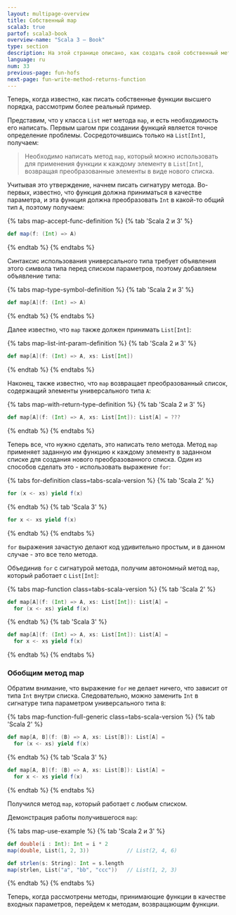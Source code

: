 ```yaml
---
layout: multipage-overview
title: Собственный map
scala3: true
partof: scala3-book
overview-name: "Scala 3 — Book"
type: section
description: На этой странице описано, как создать свой собственный метод map
language: ru
num: 33
previous-page: fun-hofs
next-page: fun-write-method-returns-function
---
```



Теперь, когда известно, как писать собственные функции высшего порядка, рассмотрим более реальный пример.

Представим, что у класса `List` нет метода `map`, и есть необходимость его написать. 
Первым шагом при создании функций является точное определение проблемы. 
Сосредоточившись только на `List[Int]`, получаем:

> Необходимо написать метод `map`, который можно использовать для применения функции к каждому элементу в `List[Int]`, 
> возвращая преобразованные элементы в виде нового списка.

Учитывая это утверждение, начнем писать сигнатуру метода. 
Во-первых, известно, что функция должна приниматься в качестве параметра, 
и эта функция должна преобразовать `Int` в какой-то общий тип `A`, поэтому получаем:

{% tabs map-accept-func-definition %}
{% tab 'Scala 2 и 3' %}
```scala
def map(f: (Int) => A)
```
{% endtab %}
{% endtabs %}

Синтаксис использования универсального типа требует объявления этого символа типа перед списком параметров, 
поэтому добавляем объявление типа:

{% tabs map-type-symbol-definition %}
{% tab 'Scala 2 и 3' %}
```scala
def map[A](f: (Int) => A)
```
{% endtab %}
{% endtabs %}

Далее известно, что `map` также должен принимать `List[Int]`:

{% tabs map-list-int-param-definition %}
{% tab 'Scala 2 и 3' %}
```scala
def map[A](f: (Int) => A, xs: List[Int])
```
{% endtab %}
{% endtabs %}

Наконец, также известно, что `map` возвращает преобразованный список, содержащий элементы универсального типа `A`:

{% tabs map-with-return-type-definition %}
{% tab 'Scala 2 и 3' %}
```scala
def map[A](f: (Int) => A, xs: List[Int]): List[A] = ???
```
{% endtab %}
{% endtabs %}

Теперь все, что нужно сделать, это написать тело метода. 
Метод `map` применяет заданную им функцию к каждому элементу в заданном списке для создания нового преобразованного списка. 
Один из способов сделать это - использовать выражение `for`:

{% tabs for-definition class=tabs-scala-version %}
{% tab 'Scala 2' %}
```scala
for (x <- xs) yield f(x)
```
{% endtab %}
{% tab 'Scala 3' %}
```scala
for x <- xs yield f(x)
```
{% endtab %}
{% endtabs %}

`for` выражения зачастую делают код удивительно простым, и в данном случае - это все тело метода.

Объединив `for` с сигнатурой метода, получим автономный метод `map`, который работает с `List[Int]`:

{% tabs map-function class=tabs-scala-version %}
{% tab 'Scala 2' %}
```scala
def map[A](f: (Int) => A, xs: List[Int]): List[A] =
  for (x <- xs) yield f(x)
```
{% endtab %}
{% tab 'Scala 3' %}
```scala
def map[A](f: (Int) => A, xs: List[Int]): List[A] =
  for x <- xs yield f(x)
```
{% endtab %}
{% endtabs %}


### Обобщим метод map

Обратим внимание, что выражение `for` не делает ничего, что зависит от типа `Int` внутри списка. 
Следовательно, можно заменить `Int` в сигнатуре типа параметром универсального типа `B`:

{% tabs map-function-full-generic class=tabs-scala-version %}
{% tab 'Scala 2' %}
```scala
def map[A, B](f: (B) => A, xs: List[B]): List[A] =
  for (x <- xs) yield f(x)
```
{% endtab %}
{% tab 'Scala 3' %}
```scala
def map[A, B](f: (B) => A, xs: List[B]): List[A] =
  for x <- xs yield f(x)
```
{% endtab %}
{% endtabs %}

Получился метод `map`, который работает с любым списком.

Демонстрация работы получившегося `map`:

{% tabs map-use-example %}
{% tab 'Scala 2 и 3' %}
```scala
def double(i : Int): Int = i * 2
map(double, List(1, 2, 3))            // List(2, 4, 6)

def strlen(s: String): Int = s.length
map(strlen, List("a", "bb", "ccc"))   // List(1, 2, 3)
```
{% endtab %}
{% endtabs %}

Теперь, когда рассмотрены методы, принимающие функции в качестве входных параметров, перейдем к методам, возвращающим функции.
